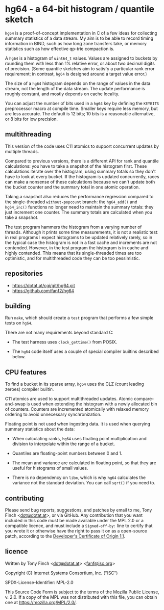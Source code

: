 hg64 - a 64-bit histogram / quantile sketch
===========================================

`hg64` is a proof-of-concept implementation in C of a few ideas for
collecting summary statistics of a data stream. My aim is to be able
to record timing information in BIND, such as how long zone transfers
take, or memory statistics such as how effective qp-trie compaction is.

A `hg64` is a histogram of `uint64_t` values. Values are assigned to
buckets by rounding them with less than 1% relative error, or about
two decimal digits of precision. (Some quantile sketches aim to
satisfy a particular rank error requirement; in contrast, `hg64` is
designed around a target value error.)

The size of a `hg64` histogram depends on the range of values in the
data stream, not the length of the data stream. The update performance
is roughly constant, and mostly depends on cache locality.

You can adjust the number of bits used in a `hg64` key by defining the
`KEYBITS` preprocessor macro at compile time. Smaller keys require
less memory, but are less accurate. The default is 12 bits; 10 bits is
a reasonable alternative, or 8 bits for low precision.


multithreading
--------------

This version of the code uses C11 atomics to support concurrent
updates by multiple threads.

Compared to previous versions, there is a different API for rank and
quantile calculations: you have to take a snapshot of the histogram
first. These calculations iterate over the histogram, using summary
totals so they don't have to look at every bucket. If the histogram is
updated concurrently, races can make a nonsense of these calculations
because we can't update both the bucket counter and the summary total
in one atomic operation.

Taking a snapshot also reduces the performance regression compared to
the single-threaded `without-popcount` branch: the `hg64_add()` and
`hg64_inc()` functions no longer need to maintain the summary totals:
they just increment one counter. The summary totals are calculated
when you take a snapshot.

The test program hammers the histogram from a varying number of
threads. Although it prints some time measurements, it is not a
realistic test: in real programs I expect histograms to be updated
relatively rarely, so in the typical case the histogram is not in a
fast cache and increments are not contended. However, in the test
program the histogram is in cache and highly contended. This means
that its single-threaded times are too optimistic, and for
multithreaded code they can be too pessimistic.


repositories
------------

  * https://dotat.at/cgi/git/hg64.git
  * https://github.com/fanf2/hg64


building
--------

Run `make`, which should create a `test` program that performs a few
simple tests on `hg64`.

There are not many requirements beyond standard C:

  * The test harness uses `clock_gettime()` from POSIX.

  * The `hg64` code itself uses a couple of special compiler builtins
    described below.


CPU features
------------

To find a bucket in its sparse array, `hg64` uses the CLZ (count
leading zeroes) compiler builtin.

C11 atomics are used to support multithreaded updates. Atomic
compare-and-swap is used when extending the histogram with a newly
allocated bin of counters. Counters are incremented atomically with
relaxed memory ordering to avoid unnecessary synchronization.

Floating point is not used when ingesting data. It is used when
querying summary statistics about the data:

  * When calculating ranks, `hg64` uses floating point multiplication
    and division to interpolate within the range of a bucket.

  * Quantiles are floating-point numbers between 0 and 1.

  * The mean and variance are calculated in floating point, so that
    they are useful for histograms of small values.

  * There is no dependency on `libm`, which is why `hg64` calculates
    the variance not the standard deviation. You can call `sqrt()` if
    you need to.


contributing
------------

Please send bug reports, suggestions, and patches by email to me, Tony
Finch <<dot@dotat.at>>, or via GitHub. Any contribution that you want
included in this code must be made available under the MPL 2.0 or a
compatible licence, and must include a `Signed-off-by:` line to
certify that you wrote it or otherwise have the right to pass it on as
a open-source patch, according to the [Developer's Certificate of
Origin 1.1][dco].

[dco]: <https://developercertificate.org>


licence
-------

Written by Tony Finch <<dot@dotat.at>> <<fanf@isc.org>>

Copyright (C) Internet Systems Consortium, Inc. ("ISC")

SPDX-License-Identifier: MPL-2.0

This Source Code Form is subject to the terms of the Mozilla Public
License, v. 2.0.  If a copy of the MPL was not distributed with this
file, you can obtain one at https://mozilla.org/MPL/2.0/.
